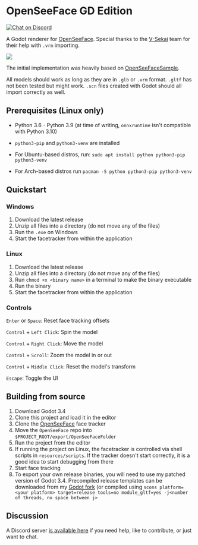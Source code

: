 # OpenSeeFace GD Edition

[![Chat on Discord](https://img.shields.io/discord/853476898071117865?label=chat&logo=discord)](https://discord.gg/6mcdWWBkrr)

A Godot renderer for [OpenSeeFace](https://github.com/emilianavt/OpenSeeFace). Special thanks to the [V-Sekai](https://github.com/V-Sekai) team for their help with `.vrm` importing.

![](demo.gif)

The initial implementation was heavily based on [OpenSeeFaceSample](https://github.com/emilianavt/OpenSeeFaceSample).

All models should work as long as they are in `.glb` or `.vrm` format. `.gltf` has not been tested but might work. `.scn` files created with Godot should all import correctly as well.

## Prerequisites (Linux only)
* Python 3.6 - Python 3.9 (at time of writing, `onnxruntime` isn't compatible with Python 3.10)
* `python3-pip` and `python3-venv` are installed

* For Ubuntu-based distros, run: `sudo apt install python python3-pip python3-venv`
* For Arch-based distros run `pacman -S python python3-pip python3-venv`

## Quickstart

### Windows
1. Download the latest release
2. Unzip all files into a directory (do not move any of the files)
3. Run the `.exe` on Windows
4. Start the facetracker from within the application

### Linux
1. Download the latest release
2. Unzip all files into a directory (do not move any of the files)
3. Run `chmod +x <binary name>` in a terminal to make the binary executable
4. Run the binary
5. Start the facetracker from within the application

### Controls
`Enter` or `Space`: Reset face tracking offsets

`Control` + `Left Click`: Spin the model

`Control` + `Right Click`: Move the model

`Control` + `Scroll`: Zoom the model in or out

`Control` + `Middle Click`: Reset the model's transform

`Escape`: Toggle the UI

## Building from source
1. Download Godot 3.4
2. Clone this project and load it in the editor
3. Clone the [OpenSeeFace](https://github.com/emilianavt/OpenSeeFace) face tracker
4. Move the `OpenSeeFace` repo into `$PROJECT_ROOT/export/OpenSeeFaceFolder`
5. Run the project from the editor
6. If running the project on Linux, the facetracker is controlled via shell scripts in `resources/scripts`. If the tracker doesn't start correctly, it is a good idea to start debugging from there
7. Start face tracking
8. To export your own release binaries, you will need to use my patched version of Godot 3.4. Precompiled release templates can be downloaded from my [Godot fork](https://github.com/you-win/godot/releases/tag/3.4-gltf-module) (or compiled using `scons platform=<your platform> target=release tools=no module_gltf=yes -j<number of threads, no space between j>`

## Discussion
A Discord server [is available here](https://discord.gg/6mcdWWBkrr) if you need help, like to contribute, or just want to chat.
